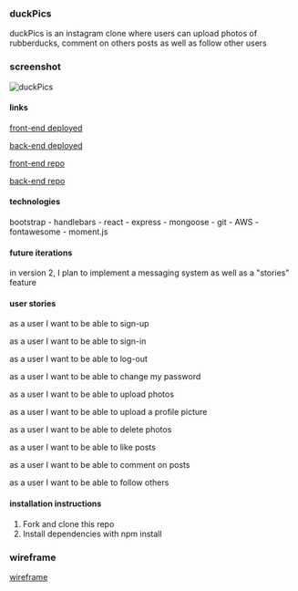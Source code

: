 ### duckPics

duckPics is an instagram clone where users can upload photos of rubberducks, comment on others posts as well as follow other users

### screenshot
![duckPics](https://i.imgur.com/mvKkpPD.png "duckPics")

#### links
[front-end deployed](https://mmarsden89.github.io/duckPics-client/#/)

[back-end deployed](https://duck-pics.herokuapp.com/)

[front-end repo](https://github.com/mmarsden89/duckPics-client)

[back-end repo](https://github.com/mmarsden89/duckPics-api)

#### technologies

bootstrap - handlebars - react - express - mongoose - git - AWS - fontawesome - moment.js

#### future iterations

in version 2, I plan to implement a messaging system as well as a "stories" feature

#### user stories
as a user I want to be able to sign-up

as a user I want to be able to sign-in

as a user I want to be able to log-out

as a user I want to be able to change my password

as a user I want to be able to upload photos

as a user I want to be able to upload a profile picture

as a user I want to be able to delete photos

as a user I want to be able to like posts

as a user I want to be able to comment on posts

as a user I want to be able to follow others

#### installation instructions

1. Fork and clone this repo
2. Install dependencies with npm install

### wireframe
[wireframe](https://i.imgur.com/KhzP2Sz.jpg)

